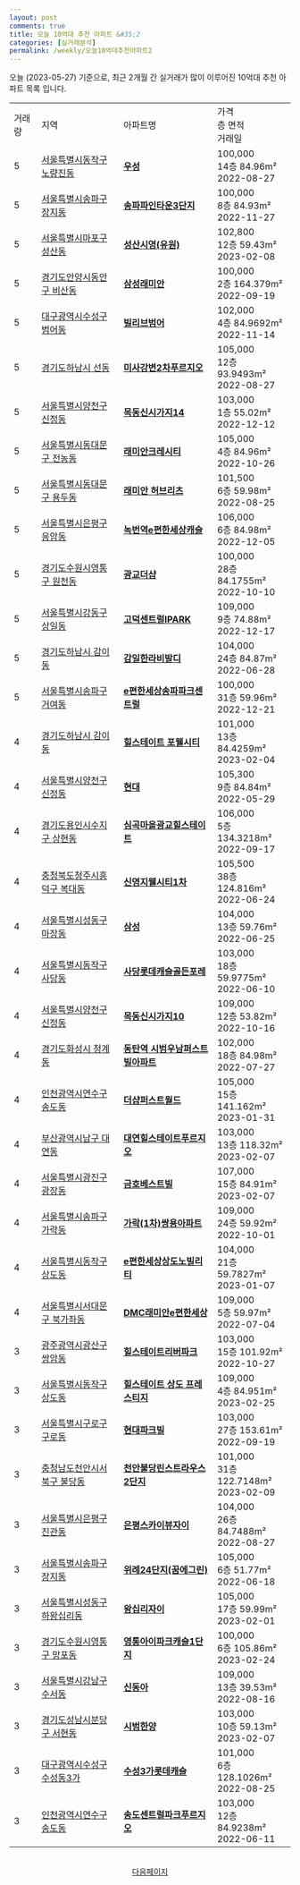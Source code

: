 ```yaml
---
layout: post
comments: true
title: 오늘 10억대 추천 아파트 &#35;2
categories: [실거래분석]
permalink: /weekly/오늘10억대추천아파트2
---
```


오늘 (2023-05-27) 기준으로, 최근 2개월 간 실거래가 많이 이루어진 10억대 추천 아파트 목록 입니다.

<table class="sortable">
  <tr>
    <td>거래량</td>
    <td>지역</td>
    <td>아파트명</td>
    <td>가격<br>층 면적<br>거래일</td>
  </tr>

  <tr class="item">
    <td>5</td>
    <td><a href="/apt/서울특별시동작구노량진동">서울특별시동작구 노량진동</a></td>
    <td style="font-weight: bold;"><a href="/apt/서울특별시동작구노량진동우성">우성</a></td>
    <td>100,000<br>14층  84.96m²<br>2022-08-27</td>
  </tr>

  <tr class="item">
    <td>5</td>
    <td><a href="/apt/서울특별시송파구장지동">서울특별시송파구 장지동</a></td>
    <td style="font-weight: bold;"><a href="/apt/서울특별시송파구장지동송파파인타운3단지">송파파인타운3단지</a></td>
    <td>100,000<br>8층  84.93m²<br>2022-11-27</td>
  </tr>

  <tr class="item">
    <td>5</td>
    <td><a href="/apt/서울특별시마포구성산동">서울특별시마포구 성산동</a></td>
    <td style="font-weight: bold;"><a href="/apt/서울특별시마포구성산동성산시영(유원)">성산시영(유원)</a></td>
    <td>102,800<br>12층  59.43m²<br>2023-02-08</td>
  </tr>

  <tr class="item">
    <td>5</td>
    <td><a href="/apt/경기도안양시동안구비산동">경기도안양시동안구 비산동</a></td>
    <td style="font-weight: bold;"><a href="/apt/경기도안양시동안구비산동삼성래미안">삼성래미안</a></td>
    <td>100,000<br>2층  164.379m²<br>2022-09-19</td>
  </tr>

  <tr class="item">
    <td>5</td>
    <td><a href="/apt/대구광역시수성구범어동">대구광역시수성구 범어동</a></td>
    <td style="font-weight: bold;"><a href="/apt/대구광역시수성구범어동빌리브범어">빌리브범어</a></td>
    <td>102,000<br>4층  84.9692m²<br>2022-11-14</td>
  </tr>

  <tr class="item">
    <td>5</td>
    <td><a href="/apt/경기도하남시선동">경기도하남시 선동</a></td>
    <td style="font-weight: bold;"><a href="/apt/경기도하남시선동미사강변2차푸르지오">미사강변2차푸르지오</a></td>
    <td>105,000<br>12층  93.9493m²<br>2022-08-27</td>
  </tr>

  <tr class="item">
    <td>5</td>
    <td><a href="/apt/서울특별시양천구신정동">서울특별시양천구 신정동</a></td>
    <td style="font-weight: bold;"><a href="/apt/서울특별시양천구신정동목동신시가지14">목동신시가지14</a></td>
    <td>103,000<br>1층  55.02m²<br>2022-12-12</td>
  </tr>

  <tr class="item">
    <td>5</td>
    <td><a href="/apt/서울특별시동대문구전농동">서울특별시동대문구 전농동</a></td>
    <td style="font-weight: bold;"><a href="/apt/서울특별시동대문구전농동래미안크레시티">래미안크레시티</a></td>
    <td>105,000<br>4층  84.96m²<br>2022-10-26</td>
  </tr>

  <tr class="item">
    <td>5</td>
    <td><a href="/apt/서울특별시동대문구용두동">서울특별시동대문구 용두동</a></td>
    <td style="font-weight: bold;"><a href="/apt/서울특별시동대문구용두동래미안허브리츠">래미안 허브리츠</a></td>
    <td>101,500<br>6층  59.98m²<br>2022-08-25</td>
  </tr>

  <tr class="item">
    <td>5</td>
    <td><a href="/apt/서울특별시은평구응암동">서울특별시은평구 응암동</a></td>
    <td style="font-weight: bold;"><a href="/apt/서울특별시은평구응암동녹번역e편한세상캐슬">녹번역e편한세상캐슬</a></td>
    <td>106,000<br>6층  84.98m²<br>2022-12-05</td>
  </tr>

  <tr class="item">
    <td>5</td>
    <td><a href="/apt/경기도수원시영통구원천동">경기도수원시영통구 원천동</a></td>
    <td style="font-weight: bold;"><a href="/apt/경기도수원시영통구원천동광교더샵">광교더샵</a></td>
    <td>100,000<br>28층  84.1755m²<br>2022-10-10</td>
  </tr>

  <tr class="item">
    <td>5</td>
    <td><a href="/apt/서울특별시강동구상일동">서울특별시강동구 상일동</a></td>
    <td style="font-weight: bold;"><a href="/apt/서울특별시강동구상일동고덕센트럴IPARK">고덕센트럴IPARK</a></td>
    <td>109,000<br>9층  74.88m²<br>2022-12-17</td>
  </tr>

  <tr class="item">
    <td>5</td>
    <td><a href="/apt/경기도하남시감이동">경기도하남시 감이동</a></td>
    <td style="font-weight: bold;"><a href="/apt/경기도하남시감이동감일한라비발디">감일한라비발디</a></td>
    <td>104,000<br>24층  84.87m²<br>2022-06-28</td>
  </tr>

  <tr class="item">
    <td>5</td>
    <td><a href="/apt/서울특별시송파구거여동">서울특별시송파구 거여동</a></td>
    <td style="font-weight: bold;"><a href="/apt/서울특별시송파구거여동e편한세상송파파크센트럴">e편한세상송파파크센트럴</a></td>
    <td>100,000<br>31층  59.96m²<br>2022-12-21</td>
  </tr>

  <tr class="item">
    <td>4</td>
    <td><a href="/apt/경기도하남시감이동">경기도하남시 감이동</a></td>
    <td style="font-weight: bold;"><a href="/apt/경기도하남시감이동힐스테이트포웰시티">힐스테이트 포웰시티</a></td>
    <td>101,000<br>13층  84.4259m²<br>2023-02-04</td>
  </tr>

  <tr class="item">
    <td>4</td>
    <td><a href="/apt/서울특별시양천구신정동">서울특별시양천구 신정동</a></td>
    <td style="font-weight: bold;"><a href="/apt/서울특별시양천구신정동현대">현대</a></td>
    <td>105,300<br>9층  84.84m²<br>2022-05-29</td>
  </tr>

  <tr class="item">
    <td>4</td>
    <td><a href="/apt/경기도용인시수지구상현동">경기도용인시수지구 상현동</a></td>
    <td style="font-weight: bold;"><a href="/apt/경기도용인시수지구상현동심곡마을광교힐스테이트">심곡마을광교힐스테이트</a></td>
    <td>106,000<br>5층  134.3218m²<br>2022-09-17</td>
  </tr>

  <tr class="item">
    <td>4</td>
    <td><a href="/apt/충청북도청주시흥덕구복대동">충청북도청주시흥덕구 복대동</a></td>
    <td style="font-weight: bold;"><a href="/apt/충청북도청주시흥덕구복대동신영지웰시티1차">신영지웰시티1차</a></td>
    <td>105,500<br>38층  124.816m²<br>2022-06-24</td>
  </tr>

  <tr class="item">
    <td>4</td>
    <td><a href="/apt/서울특별시성동구마장동">서울특별시성동구 마장동</a></td>
    <td style="font-weight: bold;"><a href="/apt/서울특별시성동구마장동삼성">삼성</a></td>
    <td>104,000<br>13층  59.76m²<br>2022-06-25</td>
  </tr>

  <tr class="item">
    <td>4</td>
    <td><a href="/apt/서울특별시동작구사당동">서울특별시동작구 사당동</a></td>
    <td style="font-weight: bold;"><a href="/apt/서울특별시동작구사당동사당롯데캐슬골든포레">사당롯데캐슬골든포레</a></td>
    <td>103,000<br>18층  59.9775m²<br>2022-06-10</td>
  </tr>

  <tr class="item">
    <td>4</td>
    <td><a href="/apt/서울특별시양천구신정동">서울특별시양천구 신정동</a></td>
    <td style="font-weight: bold;"><a href="/apt/서울특별시양천구신정동목동신시가지10">목동신시가지10</a></td>
    <td>109,000<br>12층  53.82m²<br>2022-10-16</td>
  </tr>

  <tr class="item">
    <td>4</td>
    <td><a href="/apt/경기도화성시청계동">경기도화성시 청계동</a></td>
    <td style="font-weight: bold;"><a href="/apt/경기도화성시청계동동탄역시범우남퍼스트빌아파트">동탄역 시범우남퍼스트빌아파트</a></td>
    <td>102,000<br>18층  84.98m²<br>2022-07-27</td>
  </tr>

  <tr class="item">
    <td>4</td>
    <td><a href="/apt/인천광역시연수구송도동">인천광역시연수구 송도동</a></td>
    <td style="font-weight: bold;"><a href="/apt/인천광역시연수구송도동더샵퍼스트월드">더샵퍼스트월드</a></td>
    <td>105,000<br>15층  141.162m²<br>2023-01-31</td>
  </tr>

  <tr class="item">
    <td>4</td>
    <td><a href="/apt/부산광역시남구대연동">부산광역시남구 대연동</a></td>
    <td style="font-weight: bold;"><a href="/apt/부산광역시남구대연동대연힐스테이트푸르지오">대연힐스테이트푸르지오</a></td>
    <td>103,000<br>13층  118.32m²<br>2023-02-07</td>
  </tr>

  <tr class="item">
    <td>4</td>
    <td><a href="/apt/서울특별시광진구광장동">서울특별시광진구 광장동</a></td>
    <td style="font-weight: bold;"><a href="/apt/서울특별시광진구광장동금호베스트빌">금호베스트빌</a></td>
    <td>107,000<br>15층  84.91m²<br>2023-02-07</td>
  </tr>

  <tr class="item">
    <td>4</td>
    <td><a href="/apt/서울특별시송파구가락동">서울특별시송파구 가락동</a></td>
    <td style="font-weight: bold;"><a href="/apt/서울특별시송파구가락동가락(1차)쌍용아파트">가락(1차)쌍용아파트</a></td>
    <td>109,000<br>24층  59.92m²<br>2022-10-01</td>
  </tr>

  <tr class="item">
    <td>4</td>
    <td><a href="/apt/서울특별시동작구상도동">서울특별시동작구 상도동</a></td>
    <td style="font-weight: bold;"><a href="/apt/서울특별시동작구상도동e편한세상상도노빌리티">e편한세상상도노빌리티</a></td>
    <td>104,000<br>21층  59.7827m²<br>2023-01-07</td>
  </tr>

  <tr class="item">
    <td>4</td>
    <td><a href="/apt/서울특별시서대문구북가좌동">서울특별시서대문구 북가좌동</a></td>
    <td style="font-weight: bold;"><a href="/apt/서울특별시서대문구북가좌동DMC래미안e편한세상">DMC래미안e편한세상</a></td>
    <td>109,000<br>5층  59.97m²<br>2022-07-04</td>
  </tr>

  <tr class="item">
    <td>3</td>
    <td><a href="/apt/광주광역시광산구쌍암동">광주광역시광산구 쌍암동</a></td>
    <td style="font-weight: bold;"><a href="/apt/광주광역시광산구쌍암동힐스테이트리버파크">힐스테이트리버파크</a></td>
    <td>103,000<br>15층  101.92m²<br>2022-10-27</td>
  </tr>

  <tr class="item">
    <td>3</td>
    <td><a href="/apt/서울특별시동작구상도동">서울특별시동작구 상도동</a></td>
    <td style="font-weight: bold;"><a href="/apt/서울특별시동작구상도동힐스테이트상도프레스티지">힐스테이트 상도 프레스티지</a></td>
    <td>109,000<br>4층  84.951m²<br>2023-02-25</td>
  </tr>

  <tr class="item">
    <td>3</td>
    <td><a href="/apt/서울특별시구로구구로동">서울특별시구로구 구로동</a></td>
    <td style="font-weight: bold;"><a href="/apt/서울특별시구로구구로동현대파크빌">현대파크빌</a></td>
    <td>103,000<br>27층  153.61m²<br>2022-09-19</td>
  </tr>

  <tr class="item">
    <td>3</td>
    <td><a href="/apt/충청남도천안시서북구불당동">충청남도천안시서북구 불당동</a></td>
    <td style="font-weight: bold;"><a href="/apt/충청남도천안시서북구불당동천안불당린스트라우스2단지">천안불당린스트라우스2단지</a></td>
    <td>101,000<br>31층  122.7148m²<br>2023-02-09</td>
  </tr>

  <tr class="item">
    <td>3</td>
    <td><a href="/apt/서울특별시은평구진관동">서울특별시은평구 진관동</a></td>
    <td style="font-weight: bold;"><a href="/apt/서울특별시은평구진관동은평스카이뷰자이">은평스카이뷰자이</a></td>
    <td>104,000<br>26층  84.7488m²<br>2022-08-27</td>
  </tr>

  <tr class="item">
    <td>3</td>
    <td><a href="/apt/서울특별시송파구장지동">서울특별시송파구 장지동</a></td>
    <td style="font-weight: bold;"><a href="/apt/서울특별시송파구장지동위례24단지(꿈에그린)">위례24단지(꿈에그린)</a></td>
    <td>105,000<br>6층  51.77m²<br>2022-06-18</td>
  </tr>

  <tr class="item">
    <td>3</td>
    <td><a href="/apt/서울특별시성동구하왕십리동">서울특별시성동구 하왕십리동</a></td>
    <td style="font-weight: bold;"><a href="/apt/서울특별시성동구하왕십리동왕십리자이">왕십리자이</a></td>
    <td>105,000<br>17층  59.99m²<br>2023-02-01</td>
  </tr>

  <tr class="item">
    <td>3</td>
    <td><a href="/apt/경기도수원시영통구망포동">경기도수원시영통구 망포동</a></td>
    <td style="font-weight: bold;"><a href="/apt/경기도수원시영통구망포동영통아이파크캐슬1단지">영통아이파크캐슬1단지</a></td>
    <td>100,000<br>6층  105.86m²<br>2023-02-24</td>
  </tr>

  <tr class="item">
    <td>3</td>
    <td><a href="/apt/서울특별시강남구수서동">서울특별시강남구 수서동</a></td>
    <td style="font-weight: bold;"><a href="/apt/서울특별시강남구수서동신동아">신동아</a></td>
    <td>109,000<br>13층  39.53m²<br>2022-08-16</td>
  </tr>

  <tr class="item">
    <td>3</td>
    <td><a href="/apt/경기도성남시분당구서현동">경기도성남시분당구 서현동</a></td>
    <td style="font-weight: bold;"><a href="/apt/경기도성남시분당구서현동시범한양">시범한양</a></td>
    <td>103,000<br>10층  59.13m²<br>2023-02-07</td>
  </tr>

  <tr class="item">
    <td>3</td>
    <td><a href="/apt/대구광역시수성구수성동3가">대구광역시수성구 수성동3가</a></td>
    <td style="font-weight: bold;"><a href="/apt/대구광역시수성구수성동3가수성3가롯데캐슬">수성3가롯데캐슬</a></td>
    <td>101,000<br>6층  128.1026m²<br>2022-08-25</td>
  </tr>

  <tr class="item">
    <td>3</td>
    <td><a href="/apt/인천광역시연수구송도동">인천광역시연수구 송도동</a></td>
    <td style="font-weight: bold;"><a href="/apt/인천광역시연수구송도동송도센트럴파크푸르지오">송도센트럴파크푸르지오</a></td>
    <td>103,000<br>12층  84.9238m²<br>2022-06-11</td>
  </tr>

  <tr>
      <script async src="https://pagead2.googlesyndication.com/pagead/js/adsbygoogle.js?client=ca-pub-3485438051770037"
          crossorigin="anonymous"></script>
      <ins class="adsbygoogle"
          style="display:block"
          data-ad-format="fluid"
          data-ad-layout-key="-fb+5w+4e-db+86"
          data-ad-client="ca-pub-3485438051770037"
          data-ad-slot="1827090281"></ins>
      <script>
          (adsbygoogle = window.adsbygoogle || []).push({});
      </script>
  </tr>
    
</table>

<br>
<center><a href="/weekly/오늘10억대추천아파트3">다음페이지</a></center>
<br><br>
